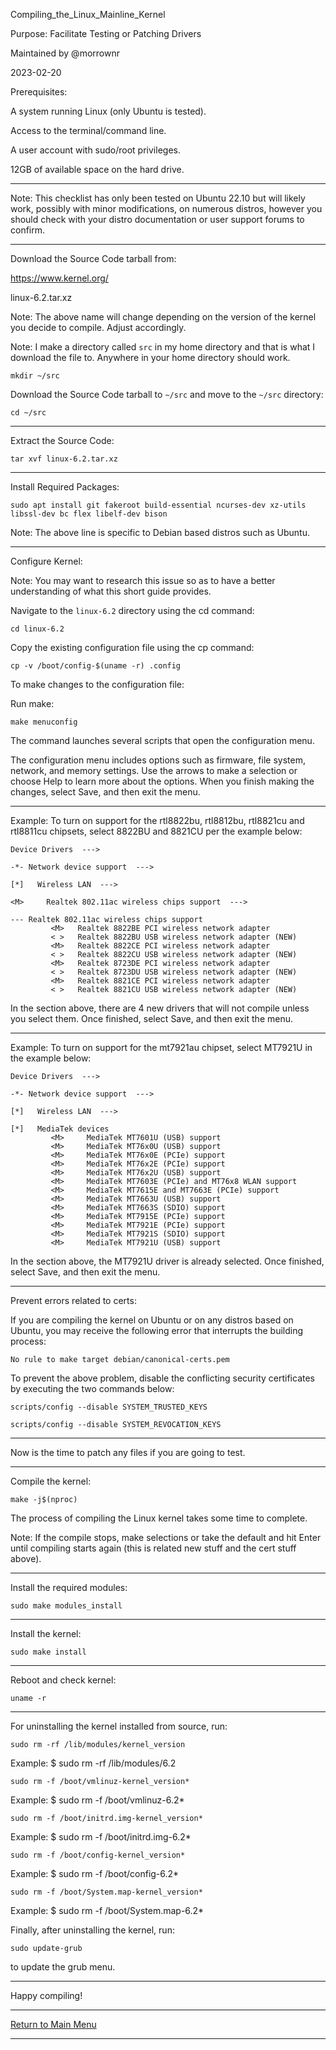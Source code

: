 Compiling_the_Linux_Mainline_Kernel

Purpose: Facilitate Testing or Patching Drivers

Maintained by @morrownr

2023-02-20

Prerequisites:

A system running Linux (only Ubuntu is tested).

Access to the terminal/command line.

A user account with sudo/root privileges.

12GB of available space on the hard drive.

-----

Note: This checklist has only been tested on Ubuntu 22.10 but will likely work,
possibly with minor modifications, on numerous distros, however you should
check with your distro documentation or user support forums to confirm.

-----

Download the Source Code tarball from:

https://www.kernel.org/

linux-6.2.tar.xz

Note: The above name will change depending on the version of the kernel you
decide to compile. Adjust accordingly.

Note: I make a directory called `src` in my home directory and that is what I
download the file to. Anywhere in your home directory should work.

```
mkdir ~/src
```

Download the Source Code tarball to `~/src` and move to the `~/src` directory:

```
cd ~/src
```

-----

Extract the Source Code:

```
tar xvf linux-6.2.tar.xz
```

-----

Install Required Packages:

```
sudo apt install git fakeroot build-essential ncurses-dev xz-utils libssl-dev bc flex libelf-dev bison
```

Note: The above line is specific to Debian based distros such
as Ubuntu.

-----

Configure Kernel:

Note: You may want to research this issue so as to have a better understanding
of what this short guide provides.

Navigate to the `linux-6.2` directory using the cd command:

```
cd linux-6.2
```

Copy the existing configuration file using the cp command:

```
cp -v /boot/config-$(uname -r) .config
```

To make changes to the configuration file:

Run make:

```
make menuconfig
```

The command launches several scripts that open the configuration menu.

The configuration menu includes options such as firmware, file system, network,
and memory settings. Use the arrows to make a selection or choose Help to learn
more about the options. When you finish making the changes, select Save, and
then exit the menu.

-----

Example: To turn on support for the rtl8822bu, rtl8812bu, rtl8821cu and
rtl8811cu chipsets, select 8822BU and 8821CU per the example below:

```
Device Drivers  --->

-*- Network device support  --->

[*]   Wireless LAN  --->

<M>     Realtek 802.11ac wireless chips support  --->

--- Realtek 802.11ac wireless chips support
         <M>   Realtek 8822BE PCI wireless network adapter
         < >   Realtek 8822BU USB wireless network adapter (NEW)
         <M>   Realtek 8822CE PCI wireless network adapter
         < >   Realtek 8822CU USB wireless network adapter (NEW)
         <M>   Realtek 8723DE PCI wireless network adapter
         < >   Realtek 8723DU USB wireless network adapter (NEW)
         <M>   Realtek 8821CE PCI wireless network adapter
         < >   Realtek 8821CU USB wireless network adapter (NEW)
```

In the section above, there are 4 new drivers that will not compile unless you
select them. Once finished, select Save, and then exit the menu.

-----

Example: To turn on support for the mt7921au chipset, select MT7921U in the
example below:

```
Device Drivers  --->

-*- Network device support  --->

[*]   Wireless LAN  --->

[*]   MediaTek devices
         <M>     MediaTek MT7601U (USB) support
         <M>     MediaTek MT76x0U (USB) support
         <M>     MediaTek MT76x0E (PCIe) support
         <M>     MediaTek MT76x2E (PCIe) support
         <M>     MediaTek MT76x2U (USB) support
         <M>     MediaTek MT7603E (PCIe) and MT76x8 WLAN support
         <M>     MediaTek MT7615E and MT7663E (PCIe) support
         <M>     MediaTek MT7663U (USB) support
         <M>     MediaTek MT7663S (SDIO) support
         <M>     MediaTek MT7915E (PCIe) support
         <M>     MediaTek MT7921E (PCIe) support
         <M>     MediaTek MT7921S (SDIO) support
         <M>     MediaTek MT7921U (USB) support
```

In the section above, the MT7921U driver is already selected. Once finished,
select Save, and then exit the menu.

-----

Prevent errors related to certs:

If you are compiling the kernel on Ubuntu or on any distros based on Ubuntu,
you may receive the following error that interrupts the building process:

`No rule to make target debian/canonical-certs.pem`

To prevent the above problem, disable the conflicting security certificates
by executing the two commands below:

```
scripts/config --disable SYSTEM_TRUSTED_KEYS
```

```
scripts/config --disable SYSTEM_REVOCATION_KEYS
```

-----

Now is the time to patch any files if you are going to test.

-----

Compile the kernel:

```
make -j$(nproc)
```

The process of compiling the Linux kernel takes some time to complete.

Note: If the compile stops, make selections or take the default and
hit Enter until compiling starts again (this is related new stuff and
the cert stuff above).

---

Install the required modules:

```
sudo make modules_install
```

---

Install the kernel:

```
sudo make install
```

---

Reboot and check kernel:

```
uname -r
```

-----

For uninstalling the kernel installed from source, run:

```
sudo rm -rf /lib/modules/kernel_version
```
Example: $ sudo rm -rf /lib/modules/6.2

```
sudo rm -f /boot/vmlinuz-kernel_version*
```
Example: $ sudo rm -f /boot/vmlinuz-6.2*

```
sudo rm -f /boot/initrd.img-kernel_version*
```
Example: $ sudo rm -f /boot/initrd.img-6.2*

```
sudo rm -f /boot/config-kernel_version*
```
Example: $ sudo rm -f /boot/config-6.2*

```
sudo rm -f /boot/System.map-kernel_version*
```
Example: $ sudo rm -f /boot/System.map-6.2*

Finally, after uninstalling the kernel, run:

```
sudo update-grub
```

to update the grub menu.

-----

Happy compiling!

-----

[Return to Main Menu](https://github.com/morrownr/USB-WiFi)

-----
